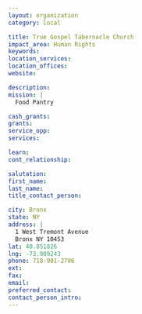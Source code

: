 ```yaml
---
layout: organization
category: local

title: True Gospel Tabernacle Church
impact_area: Human Rights
keywords: 
location_services: 
location_offices: 
website: 

description: 
mission: |
  Food Pantry

cash_grants: 
grants: 
service_opp: 
services: 

learn: 
cont_relationship: 

salutation: 
first_name: 
last_name: 
title_contact_person: 

city: Bronx
state: NY
address: |
  1 West Tremont Avenue    
  Bronx NY 10453
lat: 40.851826
lng: -73.909243
phone: 718-901-2786
ext: 
fax: 
email: 
preferred_contact: 
contact_person_intro: 
---
```

